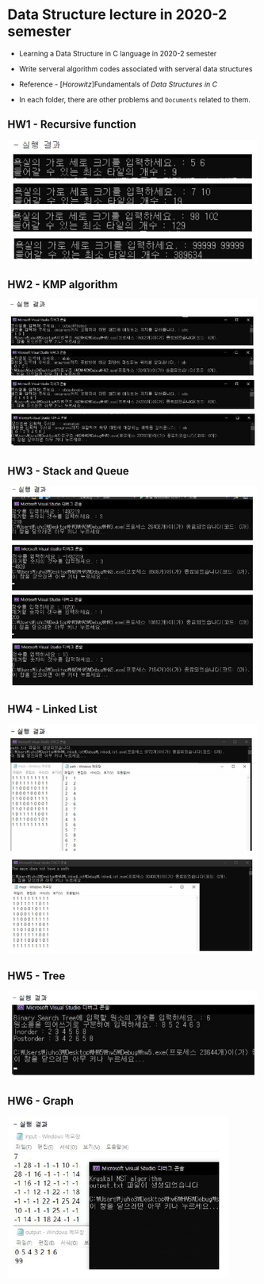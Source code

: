 # Data Structure lecture in 2020-2 semester

- Learning a Data Structure in C language in 2020-2 semester
- Write serveral algorithm codes associated with serveral data structures
- Reference - [*Horowitz*]Fundamentals of *Data Structures in C*



- In each folder, there are other problems and `Documents` related to them.

## HW1 - Recursive function

![img1](./imgs/img1.jpg)



## HW2 - KMP algorithm

![image-20210704182821150](./imgs/img2.jpg)



## HW3 - Stack and Queue

![image-20210704183008174](./imgs/img3.jpg)



## HW4 - Linked List

![image-20210704183008174](./imgs/img4.jpg)



## HW5 - Tree

![image-20210704183415933](./imgs/img5.jpg)



## HW6 - Graph

![img6](./imgs/img6.jpg)